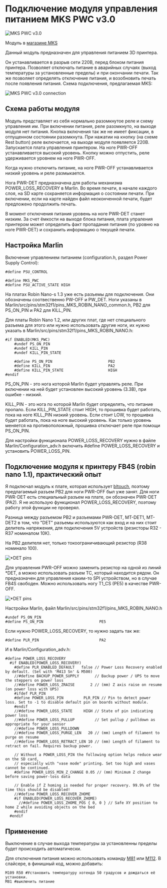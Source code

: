 # Подключение модуля управления питанием MKS PWC v3.0

![MKS PWC v3.0](./Makerbase-MKS-PWC.webp)

Модуль в [магазине MKS](https://aliexpress.ru/item/32853300039.html)

Данный модуль предназначен для управления питанием 3D принтера.

Он устанавливается в разрыв сети 220В, перед блоком питания принтера. Позволяет отключать питание в аварийных случаях (выход температуры за установленные пределы) и при окончании печати. Так же позволяет определять отключение питания, и возобновить печать после появления питания. Схема подключения, предлагаемая MKS:

![MKS PWC v3.0 connection](./mks_pwc_connection.webp)

## Схема работы модуля

Модуль представляет из себя нормально разомкнутое реле и схему управления им. При включении питания, реле разомкнуто, на выходе модуля нет питания. Кнопка включения так же не имеет фиксации, в отпущенном состоянии разомкнута. При нажатии на кнопку (на схеме Rest button) реле включается, на выходе модуля появляется 220В. Запускается плата управления принтером. На ноге PWR-OFF устанавливается высокий уровень. Кнопку можно отпустить, реле удерживается уровнем на ноге PWR-OFF.

Когда нужно отключить питание, на ноге PWR-OFF устанавливается низкий уровень и реле размыкается.

Нога PWR-DET предназначена для работы механизма POWER_LOSS_RECOVERY в Marlin. Во время печати, в начале каждого слоя, на SD карте сохраняется информация о состоянии печати. При включении, если на карте найден файл неоконченной печати, будет предложено продолжить печать.

В момент отключения питания уровень на ноге PWR-DET станет низким. За счет ёмкости на выходе блока питания, плата упраления принтером может определить факт пропадания питания (по уровню на ноге PWR-DET) и сохранить информацию о текущей печати.

## Настройка Marlin

Включение управлением питанием (configuration.h, раздел Power Supply Control):

```
#define PSU_CONTROL
```

```
#define MKS_PWC 
#define PSU_ACTIVE_STATE HIGH
```

На платах Robin Nano-s 1.3 уже есть разъемы для подключения. Они обозначены соотвественно PW-OFF и PW_DET. Ноги указаны в Marlin/src/pins/stm32f1/pins_MKS_ROBIN_NANO_common.h, PB2 для PS_ON_PIN и PA2 для KILL_PIN.

Для платы Robin Nano 1.2, или других плат, где нет специального разъема для этого или нужно использовать другие ноги, их нужно указать в Marlin/src/pins/stm32f1/pins_MKS_ROBIN_NANO.h:

```
#if ENABLED(MKS_PWC)
    #undef PS_ON_PIN
    #undef KILL_PIN
    #undef KILL_PIN_STATE

    #define PS_ON_PIN                         PB2
    #define KILL_PIN                          PA2
    #define KILL_PIN_STATE                    HIGH
#endif
```

PS_ON_PIN - это нога которой Marlin будет управлять реле. При включении на ней будет установлен высокий уровень (3.3В), при ошибке - низкий.

KILL_PIN - это нога по которой Marlin будет определять, что питание пропало. Если KILL_PIN_STATE стоит HIGH, то прошивка будет работать, пока на ноге KILL_PIN низкий уровень. Если стоит LOW, то прошивка будет работать, пока на ноге высокий уровень. Как только уровень меняется на противоположный, прошивка отключает реле при помощи PS_ON_PIN.

Для настройки функционала POWER_LOSS_RECOVERY нужно в файле Marlin/Configuration_adv.h включить #define POWER_LOSS_RECOVERY и установить POWER_LOSS_PIN.

## Подключение модуля к принтеру FB4S (robin nano 1.1), практический опыт

Я подключал модуль к плате, которая использует [bltouch](../bltouch/readme.md), поэтому предлагаемый разъем PB2 для ноги PWR-OFF был уже занят. Для ноги PWR-DET есть специальный разъем на плате, он обозначен PWR-DET (PA2). Я не использую функционал POWER_LOSS_RECOVERY, поэтому работу этой функции не проверял.

Разница между разъемом PB2 и разъемами PWR-DET, MT-DET1, MT-DET2 в том, что "DET" разъемы используются как вход и на них стоит делитель напряжения, для подключения 5V устройств (резисторы R32 - R37 номиналом 10К).

На PB2 делителя нет, только токоограничивающий резистор (R38 номинало 100).

![*DET pins](./det_pins.png)

Для управления PWR-OFF можно заменить резистор на одной из линий *DET, а можно использовать разъем TC, который находится рядом. Он предназначен для управления каким-то SPI устройством, но в случае FB4S свободен. Можно использовать ногу T1_CS (PE5) в качестве PWR-OFF.

![*DET pins](./tc_pin.png)

Настройки Marlin, файл Marlin/src/pins/stm32f1/pins_MKS_ROBIN_NANO.h

```
#undef PS_ON_PIN
#define PS_ON_PIN                         PE5
```

Если нужно POWER_LOSS_RECOVERY, то нужно задать так же:
```
#define PLR_PIN                           PA2
```

И в Marlin/Configuration_adv.h:

```
#define POWER_LOSS_RECOVERY
  #if ENABLED(POWER_LOSS_RECOVERY)
    #define PLR_ENABLED_DEFAULT   false // Power Loss Recovery enabled by default. (Set with 'M413 Sn' & M500)
    //#define BACKUP_POWER_SUPPLY       // Backup power / UPS to move the steppers on power loss
    //#define POWER_LOSS_ZRAISE       2 // (mm) Z axis raise on resume (on power loss with UPS)
    #ifdef PLR_PIN
    #define POWER_LOSS_PIN         PLR_PIN // Pin to detect power loss. Set to -1 to disable default pin on boards without module.
    #endif
    //#define POWER_LOSS_STATE     HIGH // State of pin indicating power loss
    //#define POWER_LOSS_PULLUP         // Set pullup / pulldown as appropriate for your sensor
    //#define POWER_LOSS_PULLDOWN
    //#define POWER_LOSS_PURGE_LEN   20 // (mm) Length of filament to purge on resume
    //#define POWER_LOSS_RETRACT_LEN 10 // (mm) Length of filament to retract on fail. Requires backup power.

    // Without a POWER_LOSS_PIN the following option helps reduce wear on the SD card,
    // especially with "vase mode" printing. Set too high and vases cannot be continued.
    #define POWER_LOSS_MIN_Z_CHANGE 0.05 // (mm) Minimum Z change before saving power-loss data

    // Enable if Z homing is needed for proper recovery. 99.9% of the time this should be disabled!
    //#define POWER_LOSS_RECOVER_ZHOME
    #if ENABLED(POWER_LOSS_RECOVER_ZHOME)
      //#define POWER_LOSS_ZHOME_POS { 0, 0 } // Safe XY position to home Z while avoiding objects on the bed
    #endif
  #endif
  ```

## Применение

Выключение в случае выхода температуры за установленны пределы будет происходить автоматически.

Для отключения питания можно использовать команду [M81](https://marlinfw.org/docs/gcode/M081.html) или [M112](https://marlinfw.org/docs/gcode/M112.html). В слайсере, в финишный код, можно добавить:
```
M109 R50 #Установить температуру хотенда 50 градусов и дождаться её установки.
M81 #выключить питание
```
